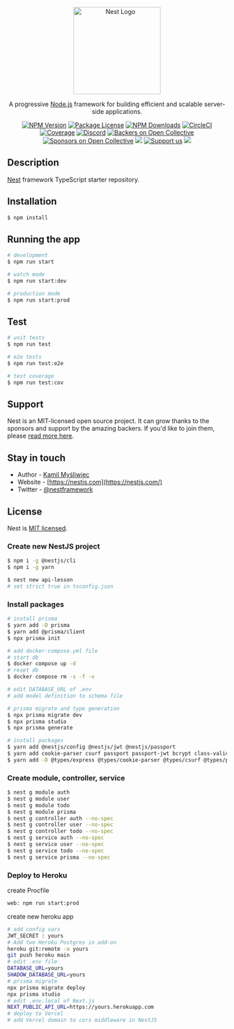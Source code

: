 <p align="center">
  <a href="http://nestjs.com/" target="blank"><img src="https://nestjs.com/img/logo-small.svg" width="200" alt="Nest Logo" /></a>
</p>

[circleci-image]: https://img.shields.io/circleci/build/github/nestjs/nest/master?token=abc123def456
[circleci-url]: https://circleci.com/gh/nestjs/nest

  <p align="center">A progressive <a href="http://nodejs.org" target="_blank">Node.js</a> framework for building efficient and scalable server-side applications.</p>
    <p align="center">
<a href="https://www.npmjs.com/~nestjscore" target="_blank"><img src="https://img.shields.io/npm/v/@nestjs/core.svg" alt="NPM Version" /></a>
<a href="https://www.npmjs.com/~nestjscore" target="_blank"><img src="https://img.shields.io/npm/l/@nestjs/core.svg" alt="Package License" /></a>
<a href="https://www.npmjs.com/~nestjscore" target="_blank"><img src="https://img.shields.io/npm/dm/@nestjs/common.svg" alt="NPM Downloads" /></a>
<a href="https://circleci.com/gh/nestjs/nest" target="_blank"><img src="https://img.shields.io/circleci/build/github/nestjs/nest/master" alt="CircleCI" /></a>
<a href="https://coveralls.io/github/nestjs/nest?branch=master" target="_blank"><img src="https://coveralls.io/repos/github/nestjs/nest/badge.svg?branch=master#9" alt="Coverage" /></a>
<a href="https://discord.gg/G7Qnnhy" target="_blank"><img src="https://img.shields.io/badge/discord-online-brightgreen.svg" alt="Discord"/></a>
<a href="https://opencollective.com/nest#backer" target="_blank"><img src="https://opencollective.com/nest/backers/badge.svg" alt="Backers on Open Collective" /></a>
<a href="https://opencollective.com/nest#sponsor" target="_blank"><img src="https://opencollective.com/nest/sponsors/badge.svg" alt="Sponsors on Open Collective" /></a>
  <a href="https://paypal.me/kamilmysliwiec" target="_blank"><img src="https://img.shields.io/badge/Donate-PayPal-ff3f59.svg"/></a>
    <a href="https://opencollective.com/nest#sponsor"  target="_blank"><img src="https://img.shields.io/badge/Support%20us-Open%20Collective-41B883.svg" alt="Support us"></a>
  <a href="https://twitter.com/nestframework" target="_blank"><img src="https://img.shields.io/twitter/follow/nestframework.svg?style=social&label=Follow"></a>
</p>
  <!--[![Backers on Open Collective](https://opencollective.com/nest/backers/badge.svg)](https://opencollective.com/nest#backer)
  [![Sponsors on Open Collective](https://opencollective.com/nest/sponsors/badge.svg)](https://opencollective.com/nest#sponsor)-->

## Description

[Nest](https://github.com/nestjs/nest) framework TypeScript starter repository.

## Installation

```bash
$ npm install
```

## Running the app

```bash
# development
$ npm run start

# watch mode
$ npm run start:dev

# production mode
$ npm run start:prod
```

## Test

```bash
# unit tests
$ npm run test

# e2e tests
$ npm run test:e2e

# test coverage
$ npm run test:cov
```

## Support

Nest is an MIT-licensed open source project. It can grow thanks to the sponsors and support by the amazing backers. If you'd like to join them, please [read more here](https://docs.nestjs.com/support).

## Stay in touch

- Author - [Kamil Myśliwiec](https://kamilmysliwiec.com)
- Website - [https://nestjs.com](https://nestjs.com/)
- Twitter - [@nestframework](https://twitter.com/nestframework)

## License

Nest is [MIT licensed](LICENSE).

### Create new NestJS project

```bash
$ npm i -g @nestjs/cli
$ npm i -g yarn

$ nest new api-lesson
# set strict true in tsconfig.json
```

### Install packages

```bash
# install prisma
$ yarn add -D prisma
$ yarn add @prisma/client
$ npx prisma init

# add docker-compose.yml file
# start db
$ docker compose up -d
# reset db
$ docker compose rm -s -f -v

# edit DATABASE_URL of .env
# add model definition to schema file

# prisma migrate and type generation
$ npx prisma migrate dev
$ npx prisma studio
$ npx prisma generate

# install packages
$ yarn add @nestjs/config @nestjs/jwt @nestjs/passport
$ yarn add cookie-parser csurf passport passport-jwt bcrypt class-validator class-transformer
$ yarn add -D @types/express @types/cookie-parser @types/csurf @types/passport-jwt @types/bcrypt
```

### Create module, controller, service

```bash
$ nest g module auth
$ nest g module user
$ nest g module todo
$ nest g module prisma
$ nest g controller auth --no-spec
$ nest g controller user --no-spec
$ nest g controller todo --no-spec
$ nest g service auth --no-spec
$ nest g service user --no-spec
$ nest g service todo --no-spec
$ nest g service prisma --no-spec
```

### Deploy to Heroku

create Procfile

```bash
web: npm run start:prod
```

create new heroku app

```bash
# add config vars
JWT_SECRET : yours
# Add two Heroku Postgres in add-on
heroku git:remote -a yours
git push heroku main
# edit .env file
DATABASE_URL=yours
SHADOW_DATABASE_URL=yours
# prisma migrate
npx prisma migrate deploy
npx prisma studio
# edit .env.local of Next.js
NEXT_PUBLIC_API_URL=https://yours.herokuapp.com
# deploy to Vercel
# add Vercel domain to cors middleware in NestJS
```
